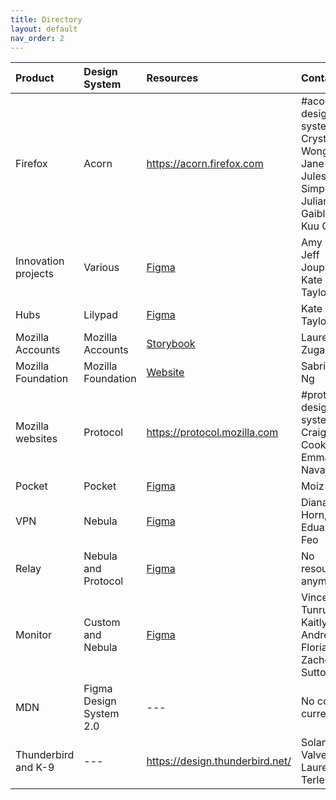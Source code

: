 ```yaml
---
title: Directory
layout: default
nav_order: 2
---
```


Product             | Design System       | Resources                    | Contacts
:-------------------|:------------------------|:-----------------------------|:-------------------------------------
Firefox             | Acorn                   | https://acorn.firefox.com       | #acorn-design-system, Crystal Wong, Jane Wolf, Jules Simplicio, Julian Gaibler, Kuu Chen
Innovation projects | Various                 | [Figma](https://www.figma.com/file/N7YNSiDqV96IbrKZ9GLeDk/SOLO-Draft?type=design&node-id=291%3A2493&mode=design&t=Q04UO1ztULAMZ7fk-1)           | Amy Chiu, Jeff Jouppi, Kate Taylor
Hubs                | Lilypad                 | [Figma](https://www.figma.com/files/887474606008184927/project/51273929)                                                                        | Kate Taylor
Mozilla Accounts    | Mozilla Accounts        | [Storybook](https://storage.googleapis.com/mozilla-storybooks-fxa/commits/latest/fxa-settings/index.html?path=/story/%E2%9C%A9design-guide-introduction--introduction) | Lauren Zugai
Mozilla Foundation  | Mozilla Foundation      | [Website](https://foundation.mozilla.org/en/docs/design/design-system/)                                                                         | Sabrina Ng
Mozilla websites    | Protocol                | https://protocol.mozilla.com    | #protocol-design-system, Craig Cook, Emma Navajas
Pocket              | Pocket                  | [Figma](https://www.figma.com/files/887474606008184927/team/1065726967405873029)    | Moiz Syed
VPN                 | Nebula                  | [Figma](https://www.figma.com/files/887474606008184927/project/55737299/Design-System?fuid=1113697483839481128)                                 | Diana Horn, Eduardo Feo
Relay               | Nebula and Protocol     | [Figma](http://www.figma.com/file/41y1kGrI2zKv4kvfdJdAWW/Relay-Website) | No resources anymore
Monitor             | Custom and Nebula       | [Figma](http://www.figma.com/file/CaEKIhvSJqf6KNIMzSkt40/Concepts-for-Monitor-MVP-Redesign) |  Vincent Tunru, Kaitlyn Andres, Florian Zia, Zachery Sutton
MDN                 | Figma Design System 2.0 | ---                             | No contact currently
Thunderbird and K-9 | ---                     | https://design.thunderbird.net/ |  Solange Valverde, Laurel Terlesky
